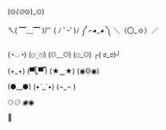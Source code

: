 (⊙_(⊙_⊙)_⊙)

ㄟ( ▔﹏▔ )ㄏ ( ﾉ ﾟｰﾟ)ﾉ   ༼ ⌐◕_◕ ༽ ＼（〇_ｏ）／ 

(◔◡◔) (⊙ˍ⊙) (◎﹏◎)  (⊙_◎)  ┌( ಠ_ಠ)┘ 

(+_+) (▀̿Ĺ̯▀̿ ̿) (★‿★) (◉Θ◉)

(●__●) (•ˋ_ˊ•)  (¬_¬ ) 

⚆_⚆ ◉_◉  

👀 

<!---
p616/p616 is a ✨ special ✨ repository because its `README.md` (this file) appears on your GitHub profile.
You can click the Preview link to take a look at your changes.
--->
